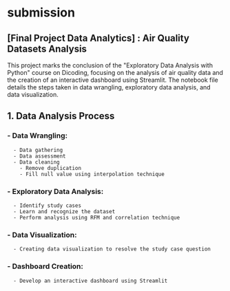# submission
## [Final Project Data Analytics] : Air Quality Datasets Analysis

This project marks the conclusion of the "Exploratory Data Analysis with Python" course on Dicoding, focusing on the analysis of air quality data and the creation of an interactive dashboard using Streamlit. The notebook file details the steps taken in data wrangling, exploratory data analysis, and data visualization.

## 1. Data Analysis Process
### - Data Wrangling:
      - Data gathering
      - Data assessment
      - Data cleaning
        - Remove duplication
        - Fill null value using interpolation technique
### - Exploratory Data Analysis:
      - Identify study cases 
      - Learn and recognize the dataset
      - Perform analysis using RFM and correlation technique
### - Data Visualization:
      - Creating data visualization to resolve the study case question
### - Dashboard Creation:
      - Develop an interactive dashboard using Streamlit
